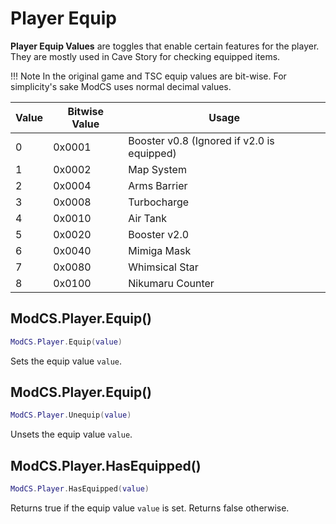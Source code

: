# Player Equip

**Player Equip Values** are toggles that enable certain features for the player. They are mostly used in Cave Story for checking equipped items.

!!! Note
	In the original game and TSC equip values are bit-wise. For simplicity's sake ModCS uses normal decimal values.

| Value | Bitwise Value | Usage                                      |
| ----- | ------------- | ------------------------------------------ |
| 0     | 0x0001        | Booster v0.8 (Ignored if v2.0 is equipped) |
| 1     | 0x0002        | Map System                                 |
| 2     | 0x0004        | Arms Barrier                               |
| 3     | 0x0008        | Turbocharge                                |
| 4     | 0x0010        | Air Tank                                   |
| 5     | 0x0020        | Booster v2.0                               |
| 6     | 0x0040        | Mimiga Mask                                |
| 7     | 0x0080        | Whimsical Star                             |
| 8     | 0x0100        | Nikumaru Counter                           |

## ModCS.Player.Equip()

```lua
ModCS.Player.Equip(value)
```

Sets the equip value `value`.

## ModCS.Player.Equip()

```lua
ModCS.Player.Unequip(value)
```

Unsets the equip value `value`.

## ModCS.Player.HasEquipped()

```lua
ModCS.Player.HasEquipped(value)
```

Returns true if the equip value `value` is set. Returns false otherwise.